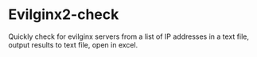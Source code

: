 # Evilginx2-check
Quickly check for evilginx servers from a list of IP addresses in a text file, output results to text file, open in excel. 
